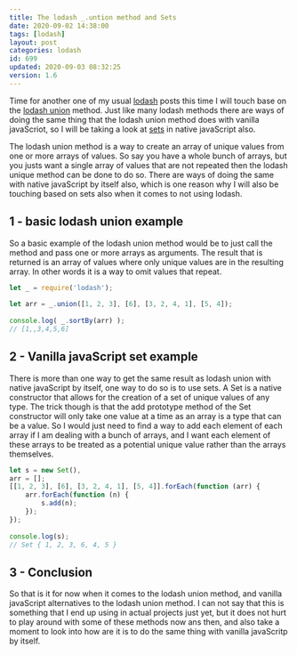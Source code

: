 ```yaml
---
title: The lodash _.untion method and Sets
date: 2020-09-02 14:38:00
tags: [lodash]
layout: post
categories: lodash
id: 699
updated: 2020-09-03 08:32:25
version: 1.6
---
```


Time for another one of my usual [lodash](https://lodash.com/) posts this time I will touch base on the [lodash union](https://lodash.com/docs/4.17.15#union) method. Just like many lodash methods there are ways of doing the same thing that the lodash union method does with vanilla javaScriot, so I will be taking a look at [sets](https://developer.mozilla.org/en-US/docs/Web/JavaScript/Reference/Global_Objects/Set) in native javaScript also.

The lodash union method is a way to create an array of unique values from one or more arrays of values. So say you have a whole bunch of arrays, but you justs want a single array of values that are not repeated then the lodash unique method can be done to do so. There are ways of doing the same with native javaScript by itself also, which is one reason why I will also be touching based on sets also when it comes to not using lodash.

<!-- more -->

## 1 - basic lodash union example

So a basic example of the lodash union method would be to just call the method and pass one or more arrays as arguments. The result that is returned is an array of values where only unique values are in the resulting array. In other words it is a way to omit values that repeat.

```js
let _ = require('lodash');
 
let arr = _.union([1, 2, 3], [6], [3, 2, 4, 1], [5, 4]);
 
console.log( _.sortBy(arr) );
// [1,,3,4,5,6]
```


## 2 - Vanilla javaScript set example

There is more than one way to get the same result as lodash union with native javaScript by itself, one way to do so is to use sets. A Set is a native constructor that allows for the creation of a set of unique values of any type. The trick though is that the add prototype method of the Set constructor will only take one value at a time as an array is a type that can be a value. So I would just need to find a way to add each element of each array if I am dealing with a bunch of arrays, and I want each element of these arrays to be treated as a potential unique value rather than the arrays themselves.


```js
let s = new Set(),
arr = [];
[[1, 2, 3], [6], [3, 2, 4, 1], [5, 4]].forEach(function (arr) {
    arr.forEach(function (n) {
        s.add(n);
    });
});
 
console.log(s);
// Set { 1, 2, 3, 6, 4, 5 }
```

## 3 - Conclusion

So that is it for now when it comes to the lodash union method, and vanilla javaScript alternatives to the lodash union method. I can not say that this is something that I end up using in actual projects just yet, but it does not hurt to play around with some of these methods now ans then, and also take a moment to look into how are it is to do the same thing with vanilla javaScritp by itself.